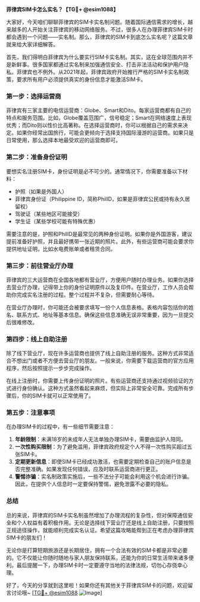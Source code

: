 **菲律宾SIM卡怎么实名？【TG💪+ @esim1088】**

大家好，今天咱们聊聊菲律宾的SIM卡实名制问题。随着国际通信需求的增长，越来越多的人开始关注菲律宾的移动网络服务。不过，很多人在办理菲律宾SIM卡时都会遇到一个问题——实名制。那么，菲律宾的SIM卡到底怎么实名呢？这篇文章就来给大家详细解答。

首先，我们得明白菲律宾为什么要实行SIM卡实名制。其实，这在全球范围内并不是新鲜事。很多国家都通过实名制来加强通信安全、打击非法活动和保护用户隐私。菲律宾也不例外。从2021年起，菲律宾政府开始推行严格的SIM卡实名制政策，要求所有用户必须提供真实的身份信息才能激活SIM卡。

### **第一步：选择运营商**
菲律宾有三家主要的电信运营商：Globe、Smart和Dito。每家运营商都有自己的特点和服务范围。比如，Globe覆盖范围广，信号稳定；Smart在网络速度上表现优秀；而Dito则以性价比高著称。在选择运营商时，你可以根据自己的需求来决定。如果你经常出国旅行，可能会更倾向于选择支持国际漫游的运营商。如果只是日常使用，那么选择本地最受欢迎的运营商即可。

### **第二步：准备身份证明**
要想实名注册SIM卡，身份证明是必不可少的。通常情况下，你需要准备以下材料：

- 护照（如果是外国人）
- 菲律宾身份证（Philippine ID，简称PhilID，如果是菲律宾公民或持有永久居留权）
- 驾驶证（某些地区可能接受）
- 学生证（某些学校可能有特殊优惠）

需要注意的是，护照和PhilID是最常见的两种身份证明。如果你是外国游客，建议提前准备好护照，并且最好携带一张近期的照片。此外，有些运营商可能会要求你提供地址证明，比如水电费账单或者租赁合同。

### **第三步：前往营业厅办理**
菲律宾的三大运营商在全国各地都有营业厅，方便用户随时办理业务。如果你选择去营业厅办理，记得带上你的身份证明原件以及复印件。在营业厅，工作人员会帮助你完成实名注册的过程。整个过程并不复杂，但需要耐心等待。

在营业厅办理时，你可能还会被要求填写一份个人信息表格。表格内容包括你的姓名、联系方式、地址等基本信息。确保这些信息准确无误非常重要，因为一旦提交后很难修改。

### **第四步：线上自助注册**
除了线下营业厅，现在许多运营商也提供了线上自助注册的服务。这种方式非常适合不想出门或者不方便去营业厅的朋友。一般来说，你需要下载运营商的官方应用程序，然后按照提示一步步完成操作。

在线上注册时，你需要上传身份证明的照片。有些运营商还支持通过视频验证的方式进行身份确认。这种方式虽然看起来麻烦，但实际上非常安全可靠。完成所有步骤后，你的SIM卡就可以正常使用了。

### **第五步：注意事项**
在办理SIM卡的过程中，有一些细节需要注意：

1. **年龄限制**：未满18岁的未成年人无法单独办理SIM卡，需要由监护人陪同。
2. **一次性购买限制**：为了避免滥用，菲律宾政府规定个人不得一次性购买超过五张SIM卡。
3. **定期更新信息**：即使SIM卡已经成功激活，也需要定期检查自己的账户信息是否完整准确。如果发现任何错误，应及时联系运营商进行更正。
4. **警惕诈骗**：实名制政策实施后，一些不法分子可能会利用这个机会进行诈骗。因此，在提供个人信息时一定要保持警惕，避免泄露不必要的隐私。

### **总结**
总的来说，菲律宾的SIM卡实名制虽然增加了办理流程的复杂性，但对保障通信安全和个人权益有着积极作用。无论是选择线下营业厅还是线上自助注册，只要按照正规途径操作，就能顺利完成实名认证。希望这篇攻略能帮到正在考虑办理菲律宾SIM卡的朋友们！

无论你是打算短期旅游还是长期居住，拥有一个合法有效的SIM卡都是非常必要的。它不仅能让你随时随地与家人朋友保持联系，还能为你的日常生活带来诸多便利。最后提醒一下，办理SIM卡时一定要遵守当地的法律法规，切勿心存侥幸心理。

好了，今天的分享就到这里啦！如果你还有其他关于菲律宾SIM卡的问题，欢迎留言讨论哦~ [[TG💪+ @esim1088](https://t.me/s/esim1088) ![Image](https://i.postimg.cc/4NQfJmqS/Snipaste-2025-05-13-00-14-12.png)]